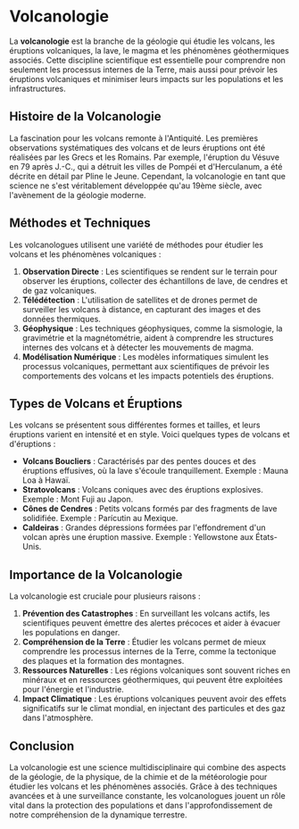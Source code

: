 # Volcanologie

La **volcanologie** est la branche de la géologie qui étudie les volcans, les éruptions volcaniques, la lave, le magma et les phénomènes géothermiques associés. Cette discipline scientifique est essentielle pour comprendre non seulement les processus internes de la Terre, mais aussi pour prévoir les éruptions volcaniques et minimiser leurs impacts sur les populations et les infrastructures.

## Histoire de la Volcanologie

La fascination pour les volcans remonte à l'Antiquité. Les premières observations systématiques des volcans et de leurs éruptions ont été réalisées par les Grecs et les Romains. Par exemple, l'éruption du Vésuve en 79 après J.-C., qui a détruit les villes de Pompéi et d'Herculanum, a été décrite en détail par Pline le Jeune. Cependant, la volcanologie en tant que science ne s'est véritablement développée qu'au 19ème siècle, avec l'avènement de la géologie moderne.

## Méthodes et Techniques

Les volcanologues utilisent une variété de méthodes pour étudier les volcans et les phénomènes volcaniques :

1. **Observation Directe** : Les scientifiques se rendent sur le terrain pour observer les éruptions, collecter des échantillons de lave, de cendres et de gaz volcaniques.
2. **Télédétection** : L'utilisation de satellites et de drones permet de surveiller les volcans à distance, en capturant des images et des données thermiques.
3. **Géophysique** : Les techniques géophysiques, comme la sismologie, la gravimétrie et la magnétométrie, aident à comprendre les structures internes des volcans et à détecter les mouvements de magma.
4. **Modélisation Numérique** : Les modèles informatiques simulent les processus volcaniques, permettant aux scientifiques de prévoir les comportements des volcans et les impacts potentiels des éruptions.

## Types de Volcans et Éruptions

Les volcans se présentent sous différentes formes et tailles, et leurs éruptions varient en intensité et en style. Voici quelques types de volcans et d'éruptions :

- **Volcans Boucliers** : Caractérisés par des pentes douces et des éruptions effusives, où la lave s'écoule tranquillement. Exemple : Mauna Loa à Hawaï.
- **Stratovolcans** : Volcans coniques avec des éruptions explosives. Exemple : Mont Fuji au Japon.
- **Cônes de Cendres** : Petits volcans formés par des fragments de lave solidifiée. Exemple : Parícutin au Mexique.
- **Caldeiras** : Grandes dépressions formées par l'effondrement d'un volcan après une éruption massive. Exemple : Yellowstone aux États-Unis.

## Importance de la Volcanologie

La volcanologie est cruciale pour plusieurs raisons :

1. **Prévention des Catastrophes** : En surveillant les volcans actifs, les scientifiques peuvent émettre des alertes précoces et aider à évacuer les populations en danger.
2. **Compréhension de la Terre** : Étudier les volcans permet de mieux comprendre les processus internes de la Terre, comme la tectonique des plaques et la formation des montagnes.
3. **Ressources Naturelles** : Les régions volcaniques sont souvent riches en minéraux et en ressources géothermiques, qui peuvent être exploitées pour l'énergie et l'industrie.
4. **Impact Climatique** : Les éruptions volcaniques peuvent avoir des effets significatifs sur le climat mondial, en injectant des particules et des gaz dans l'atmosphère.

## Conclusion

La volcanologie est une science multidisciplinaire qui combine des aspects de la géologie, de la physique, de la chimie et de la météorologie pour étudier les volcans et les phénomènes associés. Grâce à des techniques avancées et à une surveillance constante, les volcanologues jouent un rôle vital dans la protection des populations et dans l'approfondissement de notre compréhension de la dynamique terrestre.